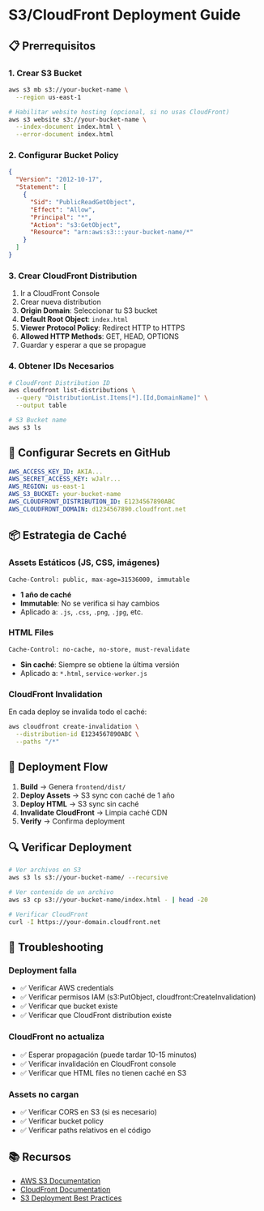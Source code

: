 # S3/CloudFront Deployment Guide

## 📋 Prerrequisitos

### 1. Crear S3 Bucket

```bash
aws s3 mb s3://your-bucket-name \
  --region us-east-1

# Habilitar website hosting (opcional, si no usas CloudFront)
aws s3 website s3://your-bucket-name \
  --index-document index.html \
  --error-document index.html
```

### 2. Configurar Bucket Policy

```json
{
  "Version": "2012-10-17",
  "Statement": [
    {
      "Sid": "PublicReadGetObject",
      "Effect": "Allow",
      "Principal": "*",
      "Action": "s3:GetObject",
      "Resource": "arn:aws:s3:::your-bucket-name/*"
    }
  ]
}
```

### 3. Crear CloudFront Distribution

1. Ir a CloudFront Console
2. Crear nueva distribution
3. **Origin Domain**: Seleccionar tu S3 bucket
4. **Default Root Object**: `index.html`
5. **Viewer Protocol Policy**: Redirect HTTP to HTTPS
6. **Allowed HTTP Methods**: GET, HEAD, OPTIONS
7. Guardar y esperar a que se propague

### 4. Obtener IDs Necesarios

```bash
# CloudFront Distribution ID
aws cloudfront list-distributions \
  --query "DistributionList.Items[*].[Id,DomainName]" \
  --output table

# S3 Bucket name
aws s3 ls
```

## 🔐 Configurar Secrets en GitHub

```yaml
AWS_ACCESS_KEY_ID: AKIA...
AWS_SECRET_ACCESS_KEY: wJalr...
AWS_REGION: us-east-1
AWS_S3_BUCKET: your-bucket-name
AWS_CLOUDFRONT_DISTRIBUTION_ID: E1234567890ABC
AWS_CLOUDFRONT_DOMAIN: d1234567890.cloudfront.net
```

## 📦 Estrategia de Caché

### Assets Estáticos (JS, CSS, imágenes)

```
Cache-Control: public, max-age=31536000, immutable
```

- **1 año de caché**
- **Immutable**: No se verifica si hay cambios
- Aplicado a: `.js`, `.css`, `.png`, `.jpg`, etc.

### HTML Files

```
Cache-Control: no-cache, no-store, must-revalidate
```

- **Sin caché**: Siempre se obtiene la última versión
- Aplicado a: `*.html`, `service-worker.js`

### CloudFront Invalidation

En cada deploy se invalida todo el caché:

```bash
aws cloudfront create-invalidation \
  --distribution-id E1234567890ABC \
  --paths "/*"
```

## 🚀 Deployment Flow

1. **Build** → Genera `frontend/dist/`
2. **Deploy Assets** → S3 sync con caché de 1 año
3. **Deploy HTML** → S3 sync sin caché
4. **Invalidate CloudFront** → Limpia caché CDN
5. **Verify** → Confirma deployment

## 🔍 Verificar Deployment

```bash
# Ver archivos en S3
aws s3 ls s3://your-bucket-name/ --recursive

# Ver contenido de un archivo
aws s3 cp s3://your-bucket-name/index.html - | head -20

# Verificar CloudFront
curl -I https://your-domain.cloudfront.net
```

## 🐛 Troubleshooting

### Deployment falla

- ✅ Verificar AWS credentials
- ✅ Verificar permisos IAM (s3:PutObject, cloudfront:CreateInvalidation)
- ✅ Verificar que bucket existe
- ✅ Verificar que CloudFront distribution existe

### CloudFront no actualiza

- ✅ Esperar propagación (puede tardar 10-15 minutos)
- ✅ Verificar invalidación en CloudFront console
- ✅ Verificar que HTML files no tienen caché en S3

### Assets no cargan

- ✅ Verificar CORS en S3 (si es necesario)
- ✅ Verificar bucket policy
- ✅ Verificar paths relativos en el código

## 📚 Recursos

- [AWS S3 Documentation](https://docs.aws.amazon.com/s3/)
- [CloudFront Documentation](https://docs.aws.amazon.com/cloudfront/)
- [S3 Deployment Best Practices](https://docs.aws.amazon.com/AmazonS3/latest/userguide/WebsiteHosting.html)

